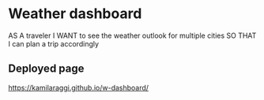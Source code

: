 # Weather dashboard

AS A traveler
I WANT to see the weather outlook for multiple cities
SO THAT I can plan a trip accordingly


## Deployed page
https://kamilaraggi.github.io/w-dashboard/
